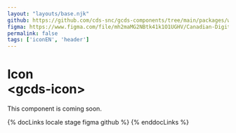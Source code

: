 ```yaml
---
layout: "layouts/base.njk"
github: https://github.com/cds-snc/gcds-components/tree/main/packages/web/src/components/gcds-icon
figma: https://www.figma.com/file/mh2maMG2NBtk41k1O1UGHV/Canadian-Digital-Service%E2%80%A8---GC-Design-System?node-id=3063%3A9071&t=ciEmm7GYyGAY73zZ-0
permalink: false
tags: ['iconEN', 'header']
---
```


# Icon <br>&lt;gcds-icon&gt;

This component is coming soon.

{% docLinks locale stage figma github %}
{% enddocLinks %}

<br/>
